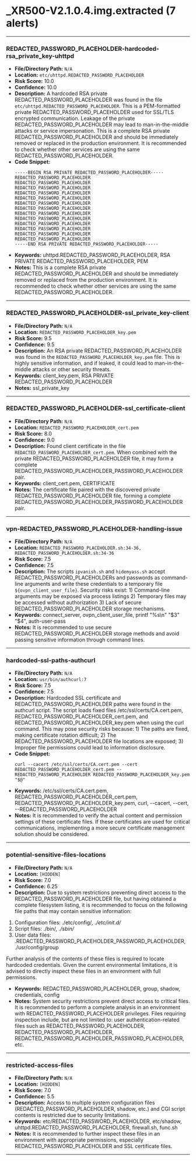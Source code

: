 # _XR500-V2.1.0.4.img.extracted (7 alerts)

---

### REDACTED_PASSWORD_PLACEHOLDER-hardcoded-rsa_private_key-uhttpd

- **File/Directory Path:** `N/A`
- **Location:** `etc/uhttpd.REDACTED_PASSWORD_PLACEHOLDER`
- **Risk Score:** 10.0
- **Confidence:** 10.0
- **Description:** A hardcoded RSA private REDACTED_PASSWORD_PLACEHOLDER was found in the file `etc/uhttpd.REDACTED_PASSWORD_PLACEHOLDER`. This is a PEM-formatted private REDACTED_PASSWORD_PLACEHOLDER used for SSL/TLS encrypted communication. Leakage of the private REDACTED_PASSWORD_PLACEHOLDER may lead to man-in-the-middle attacks or service impersonation. This is a complete RSA private REDACTED_PASSWORD_PLACEHOLDER and should be immediately removed or replaced in the production environment. It is recommended to check whether other services are using the same REDACTED_PASSWORD_PLACEHOLDER.
- **Code Snippet:**
  ```
  -----BEGIN RSA PRIVATE REDACTED_PASSWORD_PLACEHOLDER-----
  REDACTED_PASSWORD_PLACEHOLDER
  REDACTED_PASSWORD_PLACEHOLDER
  REDACTED_PASSWORD_PLACEHOLDER
  REDACTED_PASSWORD_PLACEHOLDER
  REDACTED_PASSWORD_PLACEHOLDER
  REDACTED_PASSWORD_PLACEHOLDER
  REDACTED_PASSWORD_PLACEHOLDER
  REDACTED_PASSWORD_PLACEHOLDER
  REDACTED_PASSWORD_PLACEHOLDER
  REDACTED_PASSWORD_PLACEHOLDER
  REDACTED_PASSWORD_PLACEHOLDER
  REDACTED_PASSWORD_PLACEHOLDER
  REDACTED_PASSWORD_PLACEHOLDER
  -----END RSA PRIVATE REDACTED_PASSWORD_PLACEHOLDER-----
  ```
- **Keywords:** uhttpd.REDACTED_PASSWORD_PLACEHOLDER, RSA PRIVATE REDACTED_PASSWORD_PLACEHOLDER, PEM
- **Notes:** This is a complete RSA private REDACTED_PASSWORD_PLACEHOLDER and should be immediately removed or replaced from the production environment. It is recommended to check whether other services are using the same REDACTED_PASSWORD_PLACEHOLDER.

---
### REDACTED_PASSWORD_PLACEHOLDER-ssl_private_key-client

- **File/Directory Path:** `N/A`
- **Location:** `REDACTED_PASSWORD_PLACEHOLDER_key.pem`
- **Risk Score:** 9.5
- **Confidence:** 9.5
- **Description:** An RSA private REDACTED_PASSWORD_PLACEHOLDER was found in the `REDACTED_PASSWORD_PLACEHOLDER_key.pem` file. This is highly sensitive information, and if leaked, it could lead to man-in-the-middle attacks or other security threats.
- **Keywords:** client_key.pem, RSA PRIVATE REDACTED_PASSWORD_PLACEHOLDER
- **Notes:** ssl_private_key

---
### REDACTED_PASSWORD_PLACEHOLDER-ssl_certificate-client

- **File/Directory Path:** `N/A`
- **Location:** `REDACTED_PASSWORD_PLACEHOLDER_cert.pem`
- **Risk Score:** 8.0
- **Confidence:** 9.0
- **Description:** Found client certificate in the file `REDACTED_PASSWORD_PLACEHOLDER_cert.pem`. When combined with the private REDACTED_PASSWORD_PLACEHOLDER file, it may form a complete REDACTED_PASSWORD_PLACEHOLDER_PASSWORD_PLACEHOLDER pair.
- **Keywords:** client_cert.pem, CERTIFICATE
- **Notes:** The certificate file paired with the discovered private REDACTED_PASSWORD_PLACEHOLDER file, forming a complete REDACTED_PASSWORD_PLACEHOLDER_PASSWORD_PLACEHOLDER pair.

---
### vpn-REDACTED_PASSWORD_PLACEHOLDER-handling-issue

- **File/Directory Path:** `N/A`
- **Location:** `REDACTED_PASSWORD_PLACEHOLDER.sh:34-36, REDACTED_PASSWORD_PLACEHOLDER.sh:34-36`
- **Risk Score:** 7.5
- **Confidence:** 7.5
- **Description:** The scripts `ipvanish.sh` and `hidemyass.sh` accept REDACTED_PASSWORD_PLACEHOLDERs and passwords as command-line arguments and write these credentials to a temporary file `${ovpn_client_user_file}`. Security risks exist: 1) Command-line arguments may be exposed via process listings 2) Temporary files may be accessed without authorization 3) Lack of secure REDACTED_PASSWORD_PLACEHOLDER storage mechanisms.
- **Keywords:** connect_server, ovpn_client_user_file, printf "%s\n" "$3" "$4", auth-user-pass
- **Notes:** It is recommended to use secure REDACTED_PASSWORD_PLACEHOLDER storage methods and avoid passing sensitive information through command lines.

---
### hardcoded-ssl-paths-authcurl

- **File/Directory Path:** `N/A`
- **Location:** `usr/bin/authcurl:7`
- **Risk Score:** 7.5
- **Confidence:** 7.5
- **Description:** Hardcoded SSL certificate and REDACTED_PASSWORD_PLACEHOLDER paths were found in the authcurl script. The script loads fixed files /etc/ssl/certs/CA.cert.pem, REDACTED_PASSWORD_PLACEHOLDER_cert.pem, and REDACTED_PASSWORD_PLACEHOLDER_key.pem when using the curl command. This may pose security risks because: 1) The paths are fixed, making certificate rotation difficult; 2) The REDACTED_PASSWORD_PLACEHOLDER file locations are exposed; 3) Improper file permissions could lead to information disclosure.
- **Code Snippet:**
  ```
  curl --cacert /etc/ssl/certs/CA.cert.pem --cert REDACTED_PASSWORD_PLACEHOLDER_cert.pem --REDACTED_PASSWORD_PLACEHOLDER REDACTED_PASSWORD_PLACEHOLDER_key.pem "$@"
  ```
- **Keywords:** /etc/ssl/certs/CA.cert.pem, REDACTED_PASSWORD_PLACEHOLDER_cert.pem, REDACTED_PASSWORD_PLACEHOLDER_key.pem, curl, --cacert, --cert, --REDACTED_PASSWORD_PLACEHOLDER
- **Notes:** It is recommended to verify the actual content and permission settings of these certificate files. If these certificates are used for critical communications, implementing a more secure certificate management solution should be considered.

---
### potential-sensitive-files-locations

- **File/Directory Path:** `N/A`
- **Location:** `[HIDDEN]`
- **Risk Score:** 7.0
- **Confidence:** 6.25
- **Description:** Due to system restrictions preventing direct access to the REDACTED_PASSWORD_PLACEHOLDER file, but having obtained a complete filesystem listing, it is recommended to focus on the following file paths that may contain sensitive information:
1. Configuration files: ./etc/config/*, ./etc/init.d/*
2. Script files: ./bin/*, ./sbin/*
3. User data files: .REDACTED_PASSWORD_PLACEHOLDER_PASSWORD_PLACEHOLDER, ./usr/config/group

Further analysis of the contents of these files is required to locate hardcoded credentials. Given the current environmental limitations, it is advised to directly inspect these files in an environment with full permissions.
- **Keywords:** REDACTED_PASSWORD_PLACEHOLDER, group, shadow, credentials, config
- **Notes:** System security restrictions prevent direct access to critical files. It is recommended to perform a complete analysis in an environment with REDACTED_PASSWORD_PLACEHOLDER privileges. Files requiring inspection include, but are not limited to: user authentication-related files such as REDACTED_PASSWORD_PLACEHOLDER, REDACTED_PASSWORD_PLACEHOLDER, REDACTED_PASSWORD_PLACEHOLDER_PASSWORD_PLACEHOLDER, etc.

---
### restricted-access-files

- **File/Directory Path:** `N/A`
- **Location:** `[HIDDEN]`
- **Risk Score:** 7.0
- **Confidence:** 5.5
- **Description:** Access to multiple system configuration files (REDACTED_PASSWORD_PLACEHOLDER, shadow, etc.) and CGI script contents is restricted due to security limitations.
- **Keywords:** etc/REDACTED_PASSWORD_PLACEHOLDER, etc/shadow, uhttpd.REDACTED_PASSWORD_PLACEHOLDER, firewall.sh, func.sh
- **Notes:** It is recommended to further inspect these files in an environment with appropriate permissions, especially REDACTED_PASSWORD_PLACEHOLDER and SSL certificate files.

---
